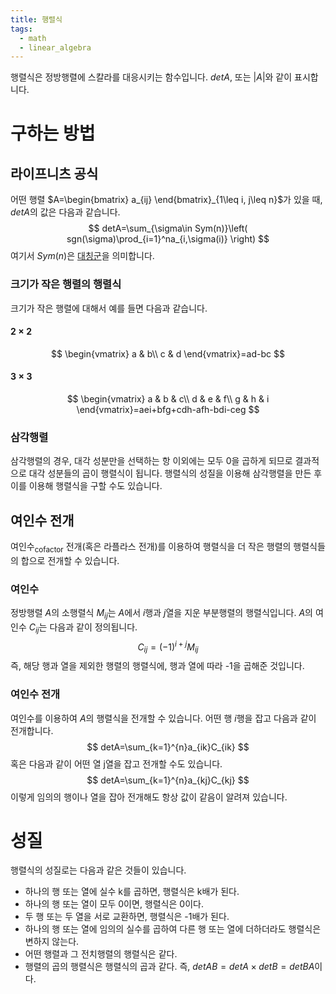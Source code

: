 ```yaml
---
title: 행렬식
tags:
  - math
  - linear_algebra
---
```

행렬식은 정방행렬에 스칼라를 대응시키는 함수입니다. $detA$, 또는 $|A|$와 같이 표시합니다.

# 구하는 방법
## 라이프니츠 공식
어떤 행렬 $A=\begin{bmatrix} a_{ij} \end{bmatrix}_{1\leq i, j\leq n}$가 있을 때, $detA$의 값은 다음과 같습니다.
$$
detA=\sum_{\sigma\in Sym(n)}\left( sgn(\sigma)\prod_{i=1}^na_{i,\sigma(i)} \right)
$$
여기서 $Sym(n)$은 [대칭군](https://ko.wikipedia.org/wiki/%EB%8C%80%EC%B9%AD%EA%B5%B0_(%EA%B5%B0%EB%A1%A0))을 의미합니다.

### 크기가 작은 행렬의 행렬식
크기가 작은 행렬에 대해서 예를 들면 다음과 같습니다.
#### $2\times 2$
$$
\begin{vmatrix}
a & b\\
c & d
\end{vmatrix}=ad-bc
$$
#### $3\times 3$
$$
\begin{vmatrix}
a & b & c\\
d & e & f\\
g & h & i
\end{vmatrix}=aei+bfg+cdh-afh-bdi-ceg
$$

### 삼각행렬
삼각행렬의 경우, 대각 성분만을 선택하는 항 이외에는 모두 0을 곱하게 되므로 결과적으로 대각 성분들의 곱이 행렬식이 됩니다. 행렬식의 성질을 이용해 삼각행렬을 만든 후 이를 이용해 행렬식을 구할 수도 있습니다.

## 여인수 전개
여인수<sub>cofactor</sub> 전개(혹은 라플라스 전개)를 이용하여 행렬식을 더 작은 행렬의 행렬식들의 합으로 전개할 수 있습니다.

### 여인수
정방행렬 $A$의 소행렬식 $M_{ij}$는 $A$에서 $i$행과 $j$열을 지운 부분행렬의 행렬식입니다. $A$의 여인수 $C_{ij}$는 다음과 같이 정의됩니다. 
$$
C_{ij}=(-1)^{i+j}M_{ij}
$$
즉, 해당 행과 열을 제외한 행렬의 행렬식에, 행과 열에 따라 -1을 곱해준 것입니다.
### 여인수 전개
여인수를 이용하여 $A$의 행렬식을 전개할 수 있습니다. 어떤 행 $i$행을 잡고 다음과 같이 전개합니다.
$$
detA=\sum_{k=1}^{n}a_{ik}C_{ik}
$$
혹은 다음과 같이 어떤 열 j열을 잡고 전개할 수도 있습니다.
$$
detA=\sum_{k=1}^{n}a_{kj}C_{kj}
$$
이렇게 임의의 행이나 열을 잡아 전개해도 항상 값이 같음이 알려져 있습니다.

# 성질
행렬식의 성질로는 다음과 같은 것들이 있습니다.
- 하나의 행 또는 열에 실수 k를 곱하면, 행렬식은 k배가 된다.
- 하나의 행 또는 열이 모두 0이면, 행렬식은 0이다.
- 두 행 또는 두 열을 서로 교환하면, 행렬식은 -1배가 된다.
- 하나의 행 또는 열에 임의의 실수를 곱하여 다른 행 또는 열에 더하더라도 행렬식은 변하지 않는다.
- 어떤 행렬과 그 전치행렬의 행렬식은 같다.
- 행렬의 곱의 행렬식은 행렬식의 곱과 같다. 즉, $detAB=detA\times detB=detBA$이다.
